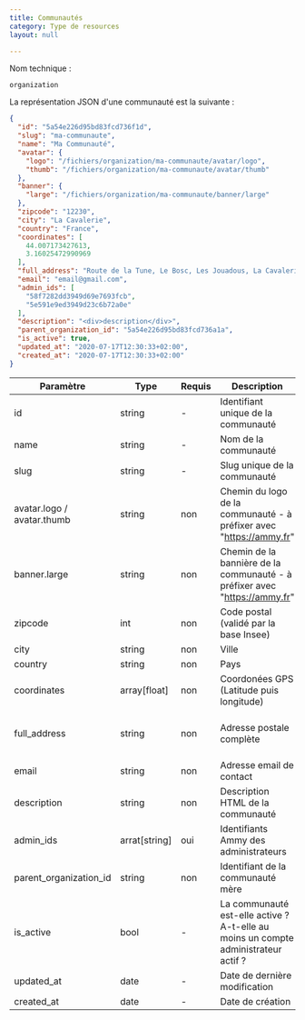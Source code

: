 ```yaml
---
title: Communautés
category: Type de resources
layout: null

---
```

Nom technique :

```
organization
```

La représentation JSON d'une communauté est la suivante :

```json
{
  "id": "5a54e226d95bd83fcd736f1d",
  "slug": "ma-communaute",
  "name": "Ma Communauté",
  "avatar": {
    "logo": "/fichiers/organization/ma-communaute/avatar/logo",
    "thumb": "/fichiers/organization/ma-communaute/avatar/thumb"
  },
  "banner": {
    "large": "/fichiers/organization/ma-communaute/banner/large"
  },
  "zipcode": "12230",
  "city": "La Cavalerie",
  "country": "France",
  "coordinates": [
    44.007173427613,
    3.16025472990969
  ],
  "full_address": "Route de la Tune, Le Bosc, Les Jouadous, La Cavalerie, Millau, Aveyron, Occitanie, France métropolitaine, 12230, France",
  "email": "email@gmail.com",
  "admin_ids": [
    "58f7282dd3949d69e7693fcb",
    "5e591e9ed3949d23c6b72a0e"
  ],
  "description": "<div>description</div>",    
  "parent_organization_id": "5a54e226d95bd83fcd736a1a",
  "is_active": true,
  "updated_at": "2020-07-17T12:30:33+02:00",
  "created_at": "2020-07-17T12:30:33+02:00"
}
```

| Paramètre                                                    | **Type**      | Requis | Description                                                  | **Exemple**                                                  |
| ------------------------------------------------------------ | ------------- | ------ | ------------------------------------------------------------ | ------------------------------------------------------------ |
| id <span class="read-only" data-text="LECTURE SEULE"></span> | string        | -      | Identifiant unique de la communauté                          | 5a54e226d95bd83fcd736f1d                                     |
| name                                                         | string        | -      | Nom de la communauté                                         | Ma communauté                                                |
| slug <span class="read-only" data-text="LECTURE SEULE"></span> | string        | -      | Slug unique de la communauté                                 | ma-communaute                                                |
| avatar.logo / avatar.thumb<span class="read-only" data-text="LECTURE SEULE"></span> | string        | non    | Chemin du logo de la communauté - à préfixer avec "https://ammy.fr" | /fichiers/organization/ma-communaute/avatar/logo             |
| banner.large<span class="read-only" data-text="LECTURE SEULE"></span> | string        | non    | Chemin de la bannière de la communauté - à préfixer avec "https://ammy.fr" | /fichiers/organization/ma-communaute/banner/large            |
| zipcode                                                      | int           | non    | Code postal (validé par la base Insee)                       | 30100                                                        |
| city                                                         | string        | non    | Ville                                                        | Alès                                                         |
| country                                                      | string        | non    | Pays                                                         | France                                                       |
| coordinates                                                  | array[float]  | non    | Coordonées GPS (Latitude puis longitude)                     | [44.1120681,4.0780741]                                       |
| full_address                                                 | string        | non    | Adresse postale complète                                     | Route de la Tune, Le Bosc, Les Jouadous, La Cavalerie, Millau, Aveyron, Occitanie, France métropolitaine, 12230, France |
| email                                                        | string        | non    | Adresse email de contact                                     | contact@communaute.com                                       |
| description                                                  | string        | non    | Description HTML de la communauté                            | <div>description</div>                                       |
| admin_ids                                                    | arrat[string] | oui    | Identifiants Ammy des administrateurs                        | ["58f7282dd3949d69e7693fcb",    "5e591e9ed3949d23c6b72a0e" ] |
| parent_organization_id                                       | string        | non    | Identifiant de la communauté mère                            | 5a54e226d95bd83fcd736a1a                                     |
| is_active<span class="read-only" data-text="LECTURE SEULE"></span> | bool          | -      | La communauté est-elle active ? A-t-elle au moins un compte administrateur actif ? | true                                                         |
| updated_at <span class="read-only" data-text="LECTURE SEULE"></span> | date          | -      | Date de dernière modification                                | 2020-07-17T12:30:33+02:00                                    |
| created_at <span class="read-only" data-text="LECTURE SEULE"></span> | date          | -      | Date de création                                             | 2020-07-17T12:30:33+02:00                                    |
